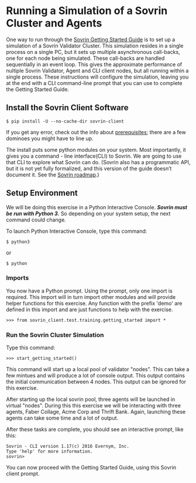 # Running a Simulation of a Sovrin Cluster and Agents
One way to run through the [Sovrin Getting Started Guide](https://github.com/hyperledger/indy-node/blob/stable/getting-started.md) is to set up a simulation of a Sovrin Validator Cluster.  This simulation resides in a single process on a single PC, but it sets up multiple asynchronous call-backs, one for each node being simulated.  These call-backs are handled sequentially in an event loop.  This gives the approximate performance of nultiple Sovrin Validator, Agent and CLI client nodes, but all running within a single process.  These instructions will configure the simulation, leaving you at the end with a CLI command-line prompt that you can use to complete the Getting Started Guide.

## Install the Sovrin Client Software

```
$ pip install -U --no-cache-dir sovrin-client
```

If you get any error, check out the info about [prerequisites](https://docs.google.com/document/d/1CyggP4nNPyx4SELNZEc2FOeln6G0F22B37cAVtB_FBM/edit); there are a few dominoes you might have to line up.


The install puts some python modules on your system. Most importantly, it gives you a command - line interface(CLI) to Sovrin. We are going to use that CLI to explore what Sovrin can do. (Sovrin also has a programmatic API, but it is not yet fully formalized, and this version of the guide doesn’t document it. See the [Sovrin roadmap](https://github.com/sovrin-foundation/sovrin/wiki/Roadmap).)

## Setup Environment
We will be doing this exercise in a Python Interactive Console. **_Sovrin must be run with Python 3._** So depending on your system setup, the next command could change.

To launch Python Interactive Console, type this command:

```
$ python3
```
or
```
$ python
```

### Imports
You now have a Python prompt.  Using the prompt, only one import is required. This import will in turn import other modules and will provide helper functions for this exercise.  Any function with the prefix 'demo' are defined in this import and are just functions to help with the exercise.

```
>>> from sovrin_client.test.training.getting_started import *
```

### Run the Sovrin Cluster Simulation

Type this command:

```
>>> start_getting_started()
```

This command will start up a local pool of validator "nodes". This can take a few mintues and will produce a lot of console
output. This output contains the initial communication between 4 nodes. This output can be ignored for this exercise.

After starting up the local sovrin pool, three agents will be launched in virtual "nodes". During this this exercise we will be interacting
with three agents, Faber Collage, Acme Corp and Thrift Bank. Again, launching these agents can take some time and a lot of
output.

After these tasks are complete, you should see an interactive prompt, like this:

```
Sovrin - CLI version 1.17(c) 2016 Evernym, Inc.
Type 'help' for more information.
sovrin>
```
You can now proceed with the Getting Started Guide, using this Sovrin client prompt.
